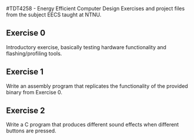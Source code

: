#TDT4258 - Energy Efficient Computer Design
Exercises and project files from the subject EECS taught at NTNU.

## Exercise 0

Introductory exercise, basically testing hardware functionality and flashing/profiling tools.

## Exercise 1

Write an assembly program that replicates the functionality of the provided binary from Exercise 0.

## Exercise 2

Write a C program that produces different sound effects when different buttons are pressed.
